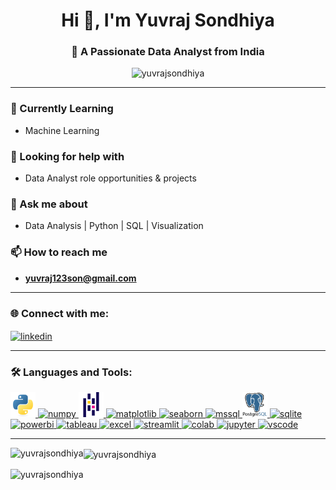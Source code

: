 <h1 align="center">Hi 👋, I'm Yuvraj Sondhiya</h1>
<h3 align="center">🚀 A Passionate Data Analyst from India</h3>

<p align="center"> 
  <img src="https://komarev.com/ghpvc/?username=yuvrajsondhiya&label=Profile%20views&color=0e75b6&style=flat" alt="yuvrajsondhiya" /> 
</p>

 

---

### 🌱 Currently Learning
- Machine Learning  

### 🤝 Looking for help with
- Data Analyst role opportunities & projects  

### 💬 Ask me about
- Data Analysis | Python | SQL | Visualization  

### 📫 How to reach me  
- **yuvraj123son@gmail.com**

---

<h3 align="left">🌐 Connect with me:</h3>
<p align="left">
<a href="https://www.linkedin.com/in/yuvraj-sondhiya-64a743275/" target="blank">
  <img align="center" src="https://skillicons.dev/icons?i=linkedin" alt="linkedin" height="40" width="40" />
</a>
</p>

---

<h3 align="left">🛠️ Languages and Tools:</h3>
<p align="left">
  <!-- Python -->
  <a href="https://www.python.org" target="_blank" rel="noreferrer"> 
    <img src="https://raw.githubusercontent.com/devicons/devicon/master/icons/python/python-original.svg" alt="python" width="40" height="40"/> 
  </a> 
  
  <!-- NumPy -->
  <a href="https://numpy.org/" target="_blank" rel="noreferrer"> 
    <img src="https://upload.wikimedia.org/wikipedia/commons/1/1a/NumPy_logo.svg" alt="numpy" width="40" height="40"/> 
  </a> 
  
  <!-- Pandas -->
  <a href="https://pandas.pydata.org/" target="_blank" rel="noreferrer"> 
    <img src="https://raw.githubusercontent.com/devicons/devicon/2ae2a900d2f041da66e950e4d48052658d850630/icons/pandas/pandas-original.svg" alt="pandas" width="40" height="40"/> 
  </a> 
  
  <!-- Matplotlib -->
  <a href="https://matplotlib.org/" target="_blank" rel="noreferrer"> 
    <img src="https://upload.wikimedia.org/wikipedia/commons/8/84/Matplotlib_icon.svg" alt="matplotlib" width="40" height="40"/> 
  </a> 
  
  <!-- Seaborn -->
  <a href="https://seaborn.pydata.org/" target="_blank" rel="noreferrer"> 
    <img src="https://seaborn.pydata.org/_images/logo-mark-lightbg.svg" alt="seaborn" width="40" height="40"/> 
  </a> 
  
  <!-- SQL Server -->
  <a href="https://www.microsoft.com/en-us/sql-server" target="_blank" rel="noreferrer"> 
    <img src="https://www.svgrepo.com/show/303229/microsoft-sql-server-logo.svg" alt="mssql" width="40" height="40"/> 
  </a> 
  
  <!-- PostgreSQL -->
  <a href="https://www.postgresql.org" target="_blank" rel="noreferrer"> 
    <img src="https://raw.githubusercontent.com/devicons/devicon/master/icons/postgresql/postgresql-original-wordmark.svg" alt="postgresql" width="40" height="40"/> 
  </a> 
  
  <!-- SQLite -->
  <a href="https://www.sqlite.org/" target="_blank" rel="noreferrer"> 
    <img src="https://www.vectorlogo.zone/logos/sqlite/sqlite-icon.svg" alt="sqlite" width="40" height="40"/> 
  </a> 
  
  <!-- Power BI -->
  <a href="https://powerbi.microsoft.com/" target="_blank" rel="noreferrer"> 
    <img src="https://img.icons8.com/color/452/power-bi.png" alt="powerbi" width="40" height="40"/> 
  </a> 
  
  <!-- Tableau -->
  <a href="https://www.tableau.com/" target="_blank" rel="noreferrer"> 
    <img src="https://cdn.worldvectorlogo.com/logos/tableau-software.svg" alt="tableau" width="40" height="40"/> 
  </a> 
  
  <!-- Excel -->
  <a href="https://www.microsoft.com/en/microsoft-365/excel" target="_blank" rel="noreferrer"> 
    <img src="https://img.icons8.com/color/452/microsoft-excel-2019--v1.png" alt="excel" width="40" height="40"/> 
  </a> 
  
  <!-- Streamlit -->
  <a href="https://streamlit.io/" target="_blank" rel="noreferrer"> 
    <img src="https://streamlit.io/images/brand/streamlit-mark-color.svg" alt="streamlit" width="40" height="40"/> 
  </a> 

  <!-- Google Colab -->
  <a href="https://colab.research.google.com/" target="_blank" rel="noreferrer"> 
    <img src="https://colab.research.google.com/img/colab_favicon_256px.png" alt="colab" width="40" height="40"/> 
  </a> 

  <!-- Jupyter -->
  <a href="https://jupyter.org/" target="_blank" rel="noreferrer"> 
    <img src="https://upload.wikimedia.org/wikipedia/commons/3/38/Jupyter_logo.svg" alt="jupyter" width="40" height="40"/> 
  </a> 

  <!-- VS Code -->
  <a href="https://code.visualstudio.com/" target="_blank" rel="noreferrer"> 
    <img src="https://cdn.worldvectorlogo.com/logos/visual-studio-code-1.svg" alt="vscode" width="40" height="40"/> 
  </a> 

   

---

<p>
  <img align="left" src="https://github-readme-stats.vercel.app/api/top-langs?username=yuvrajsondhiya&show_icons=true&locale=en&layout=compact&theme=tokyonight" alt="yuvrajsondhiya" />
</p>

<p>
  <img align="center" src="https://github-readme-stats.vercel.app/api?username=yuvrajsondhiya&show_icons=true&locale=en&theme=tokyonight" alt="yuvrajsondhiya" />
</p>

<p>
  <img align="center" src="https://github-readme-streak-stats.herokuapp.com/?user=yuvrajsondhiya&theme=tokyonight" alt="yuvrajsondhiya" />
</p>
